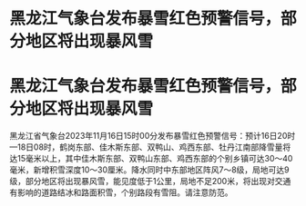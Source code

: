 # 黑龙江气象台发布暴雪红色预警信号，部分地区将出现暴风雪

# 黑龙江气象台发布暴雪红色预警信号，部分地区将出现暴风雪

黑龙江省气象台2023年11月16日15时00分发布暴雪红色预警信号：预计16日20时—18日08时，鹤岗东部、佳木斯东部、双鸭山、鸡西东部、牡丹江南部降雪量将达15毫米以上，其中佳木斯东部、双鸭山东部、鸡西东部的个别乡镇可达30～40毫米，新增积雪深度10～30厘米。降水同时中东部地区阵风7～8级，局地可达9级，部分地区将出现暴风雪，能见度低于1公里，局地不足200米，将出现对交通有影响的道路结冰和路面积雪，个别路段有雪阻。请注意防范。

